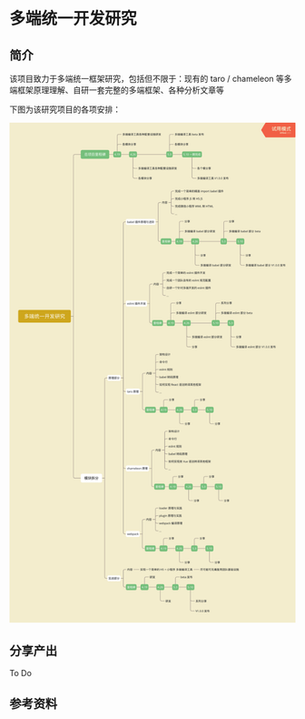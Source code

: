 # 多端统一开发研究

## 简介

该项目致力于多端统一框架研究，包括但不限于：现有的 taro / chameleon 等多端框架原理理解、自研一套完整的多端框架、各种分析文章等

下图为该研究项目的各项安排：

![](imgs/process.png)

## 分享产出

To Do

## 参考资料


